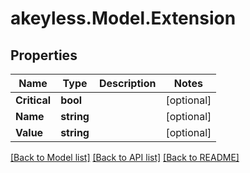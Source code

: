 # akeyless.Model.Extension

## Properties

Name | Type | Description | Notes
------------ | ------------- | ------------- | -------------
**Critical** | **bool** |  | [optional] 
**Name** | **string** |  | [optional] 
**Value** | **string** |  | [optional] 

[[Back to Model list]](../README.md#documentation-for-models) [[Back to API list]](../README.md#documentation-for-api-endpoints) [[Back to README]](../README.md)

